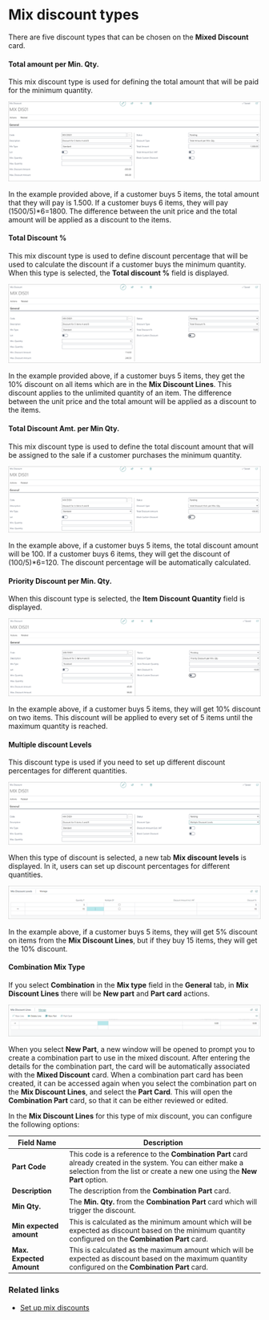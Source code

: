# Mix discount types

There are five discount types that can be chosen on the **Mixed Discount** card.

#### Total amount per Min. Qty.
  
This mix discount type is used for defining the total amount that will be paid for the minimum quantity.

![Total_amount_per_min_qty](../images/Total%20amount%20per%20min%20qty.PNG)

In the example provided above, if a customer buys 5 items, the total amount that they will pay is 1.500. If a customer buys 6 items, they will pay (1500/5)*6=1800. The difference between the unit price and the total amount will be applied as a discount to the items.

#### Total Discount %      
  
This mix discount type is used to define discount percentage that will be used to calculate the discount if a customer buys the minimum quantity. When this type is selected, the **Total discount %** field is displayed. 

![total_discount_percentage](../images/Total%20discount.PNG)

In the example provided above, if a customer buys 5 items, they get the 10% discount on all items which are in the **Mix Discount Lines**. This discount applies to the unlimited quantity of an item. The difference between the unit price and the total amount will be applied as a discount to the items.

#### Total Discount Amt. per Min Qty.

This mix discount type is used to define the total discount amount that will be assigned to the sale if a customer purchases the minimum quantity.

![total_amount_discount](../images/Total%20amount%20discount.PNG)

In the example above, if a customer buys 5 items, the total discount amount will be 100. If a customer buys 6 items, they will get the discount of (100/5)*6=120. The discount percentage will be automatically calculated.

#### Priority Discount per Min. Qty.

When this discount type is selected, the **Item Discount Quantity** field is displayed.

![priority_discount](../images/Priority%20discount.PNG)

In the example above, if a customer buys 5 items, they will get 10% discount on two items. This discount will be applied to every set of 5 items until the maximum quantity is reached.

#### Multiple discount Levels

This discount type is used if you need to set up different discount percentages for different quantities.

![multiple_discount_levels](../images/multiple%20discount%20levels.PNG)

When this type of discount is selected, a new tab **Mix discount levels** is displayed. In it, users can set up discount percentages for different quantities.

![mix_discount_level](../images/mix%20discount%20levels.PNG)

In the example above, if a customer buys 5 items, they will get 5% discount on items from the **Mix Discount Lines**, but if they buy 15 items, they will get the 10% discount.

#### Combination Mix Type

If you select **Combination** in the **Mix type** field in the **General** tab, in **Mix Discount Lines** there will be **New part** and **Part card** actions.

![part_new](../images/Part%20new.PNG)

When you select **New Part**, a new window will be opened to prompt you to create a combination part to use in the mixed discount. After entering the details for the combination part, the card will be automatically associated with the **Mixed Discount** card. When a combination part card has been created, it can be accessed again when you select the combination part on the **Mix Discount Lines**, and select the **Part Card**. This will open the **Combination Part** card, so that it can be either reviewed or edited.

In the **Mix Discount Lines** for this type of mix discount, you can configure the following options:

| Field Name      | Description |
| ----------- | ----------- |
| **Part Code**     | This code is a reference to the **Combination Part** card already created in the system. You can either make a selection from the list or create a new one using the **New Part** option.     |
| **Description**   | The description from the **Combination Part** card. |
| **Min Qty.**  |  The **Min. Qty.** from the **Combination Part** card which will trigger the discount. |
| **Min expected amount** | This is calculated as the minimum amount which will be expected as discount based on the minimum quantity configured on the **Combination Part** card. |
| **Max. Expected Amount** | This is calculated as the maximum amount which will be expected as discount based on the maximum quantity configured on the **Combination Part** card. |


### Related links

- [Set up mix discounts](../howto/Mix_discount.md)
